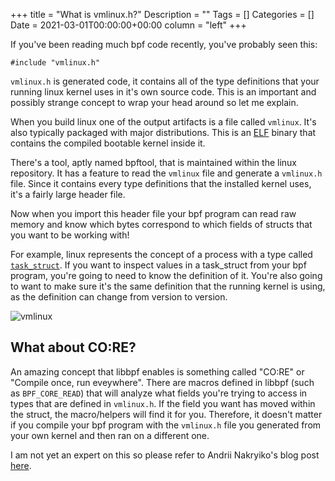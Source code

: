 +++
title = "What is vmlinux.h?"
Description = ""
Tags = []
Categories = []
Date = 2021-03-01T00:00:00+00:00
column = "left"
+++

If you've been reading much bpf code recently, you've probably seen this:

```
#include "vmlinux.h"
```

`vmlinux.h` is generated code, it contains all of the type definitions that your running linux kernel uses in it's own source code. This is an important and possibly strange concept to wrap your head around so let me explain.

When you build linux one of the output artifacts is a file called `vmlinux`. It's also typically packaged with major distributions. This is an [ELF](https://en.wikipedia.org/wiki/Executable_and_Linkable_Format) binary that contains the compiled bootable kernel inside it. 

There's a tool, aptly named bpftool, that is maintained within the linux repository. It has a feature to read the `vmlinux` file and generate a `vmlinux.h` file. Since it contains every type definitions that the installed kernel uses, it's a fairly large header file.

Now when you import this header file your bpf program can read raw memory and know which bytes correspond to which fields of structs that you want to be working with! 

For example, linux represents the concept of a process with a type called [`task_struct`](https://elixir.bootlin.com/linux/latest/source/include/linux/sched.h#L649). If you want to inspect values in a task_struct from your bpf program, you're going to need to know the definition of it. You're also going to want to make sure it's the same definition that the running kernel is using, as the definition can change from version to version.

![vmlinux](/vmlinux.jpg)

## What about CO:RE?

An amazing concept that libbpf enables is something called "CO:RE" or "Compile once, run eveywhere". There are macros defined in libbpf (such as `BPF_CORE_READ`) that will analyze what fields you're trying to access in types that are defined in `vmlinux.h`. If the field you want has moved within the struct, the macro/helpers will find it for you. Therefore, it doesn't matter if you compile your bpf program with the `vmlinux.h` file you generated from your own kernel and then ran on a different one.

I am not yet an expert on this so please refer to Andrii Nakryiko's blog post [here](https://nakryiko.com/posts/bpf-portability-and-co-re/). 